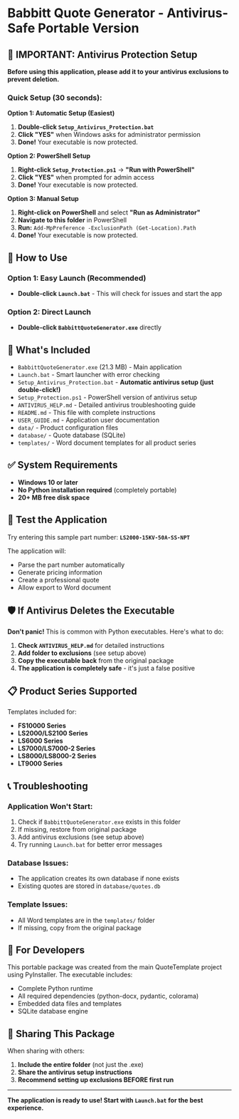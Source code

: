 # Babbitt Quote Generator - Antivirus-Safe Portable Version

## 🚨 IMPORTANT: Antivirus Protection Setup

**Before using this application, please add it to your antivirus exclusions to prevent deletion.**

### Quick Setup (30 seconds):

**Option 1: Automatic Setup (Easiest)**
1. **Double-click `Setup_Antivirus_Protection.bat`**
2. **Click "YES"** when Windows asks for administrator permission
3. **Done!** Your executable is now protected.

**Option 2: PowerShell Setup**
1. **Right-click `Setup_Protection.ps1`** → **"Run with PowerShell"**
2. **Click "YES"** when prompted for admin access
3. **Done!** Your executable is now protected.

**Option 3: Manual Setup**
1. **Right-click on PowerShell** and select **"Run as Administrator"**
2. **Navigate to this folder** in PowerShell
3. **Run:** `Add-MpPreference -ExclusionPath (Get-Location).Path`
4. **Done!** Your executable is now protected.

## 🚀 How to Use

### Option 1: Easy Launch (Recommended)
- **Double-click `Launch.bat`** - This will check for issues and start the app

### Option 2: Direct Launch
- **Double-click `BabbittQuoteGenerator.exe`** directly

## 📁 What's Included

- `BabbittQuoteGenerator.exe` (21.3 MB) - Main application
- `Launch.bat` - Smart launcher with error checking
- `Setup_Antivirus_Protection.bat` - **Automatic antivirus setup (just double-click!)**
- `Setup_Protection.ps1` - PowerShell version of antivirus setup
- `ANTIVIRUS_HELP.md` - Detailed antivirus troubleshooting guide
- `README.md` - This file with complete instructions
- `USER_GUIDE.md` - Application user documentation
- `data/` - Product configuration files
- `database/` - Quote database (SQLite)
- `templates/` - Word document templates for all product series

## ✅ System Requirements

- **Windows 10 or later**
- **No Python installation required** (completely portable)
- **20+ MB free disk space**

## 🧪 Test the Application

Try entering this sample part number: **`LS2000-15KV-50A-SS-NPT`**

The application will:
- Parse the part number automatically
- Generate pricing information
- Create a professional quote
- Allow export to Word document

## 🛡️ If Antivirus Deletes the Executable

**Don't panic!** This is common with Python executables. Here's what to do:

1. **Check `ANTIVIRUS_HELP.md`** for detailed instructions
2. **Add folder to exclusions** (see setup above)
3. **Copy the executable back** from the original package
4. **The application is completely safe** - it's just a false positive

## 📋 Product Series Supported

Templates included for:
- **FS10000 Series**
- **LS2000/LS2100 Series**
- **LS6000 Series**
- **LS7000/LS7000-2 Series**
- **LS8000/LS8000-2 Series**
- **LT9000 Series**

## 📞 Troubleshooting

### Application Won't Start:
1. Check if `BabbittQuoteGenerator.exe` exists in this folder
2. If missing, restore from original package
3. Add antivirus exclusions (see setup above)
4. Try running `Launch.bat` for better error messages

### Database Issues:
- The application creates its own database if none exists
- Existing quotes are stored in `database/quotes.db`

### Template Issues:
- All Word templates are in the `templates/` folder
- If missing, copy from the original package

## 🎯 For Developers

This portable package was created from the main QuoteTemplate project using PyInstaller. The executable includes:
- Complete Python runtime
- All required dependencies (python-docx, pydantic, colorama)
- Embedded data files and templates
- SQLite database engine

## 📧 Sharing This Package

When sharing with others:
1. **Include the entire folder** (not just the .exe)
2. **Share the antivirus setup instructions**
3. **Recommend setting up exclusions BEFORE first run**

---

**The application is ready to use! Start with `Launch.bat` for the best experience.** 